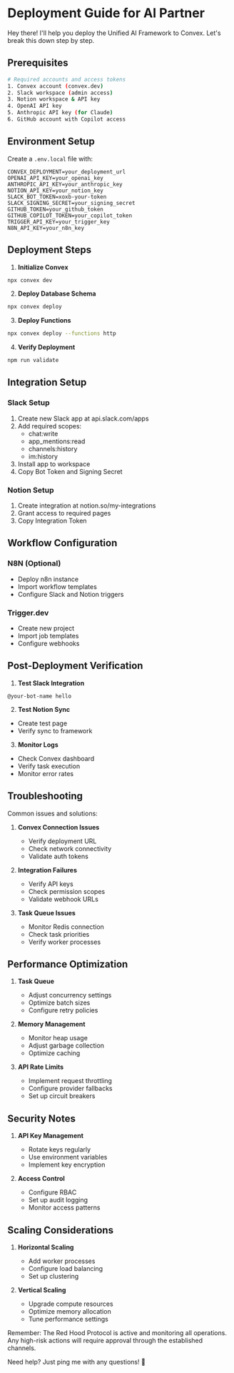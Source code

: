 # Deployment Guide for AI Partner

Hey there! I'll help you deploy the Unified AI Framework to Convex. Let's break this down step by step.

## Prerequisites

```bash
# Required accounts and access tokens
1. Convex account (convex.dev)
2. Slack workspace (admin access)
3. Notion workspace & API key
4. OpenAI API key
5. Anthropic API key (for Claude)
6. GitHub account with Copilot access
```

## Environment Setup

Create a `.env.local` file with:

```env
CONVEX_DEPLOYMENT=your_deployment_url
OPENAI_API_KEY=your_openai_key
ANTHROPIC_API_KEY=your_anthropic_key
NOTION_API_KEY=your_notion_key
SLACK_BOT_TOKEN=xoxb-your-token
SLACK_SIGNING_SECRET=your_signing_secret
GITHUB_TOKEN=your_github_token
GITHUB_COPILOT_TOKEN=your_copilot_token
TRIGGER_API_KEY=your_trigger_key
N8N_API_KEY=your_n8n_key
```

## Deployment Steps

1. **Initialize Convex**
```bash
npx convex dev
```

2. **Deploy Database Schema**
```bash
npx convex deploy
```

3. **Deploy Functions**
```bash
npx convex deploy --functions http
```

4. **Verify Deployment**
```bash
npm run validate
```

## Integration Setup

### Slack Setup
1. Create new Slack app at api.slack.com/apps
2. Add required scopes:
   - chat:write
   - app_mentions:read
   - channels:history
   - im:history
3. Install app to workspace
4. Copy Bot Token and Signing Secret

### Notion Setup
1. Create integration at notion.so/my-integrations
2. Grant access to required pages
3. Copy Integration Token

## Workflow Configuration

### N8N (Optional)
- Deploy n8n instance
- Import workflow templates
- Configure Slack and Notion triggers

### Trigger.dev
- Create new project
- Import job templates
- Configure webhooks

## Post-Deployment Verification

1. **Test Slack Integration**
```
@your-bot-name hello
```

2. **Test Notion Sync**
- Create test page
- Verify sync to framework

3. **Monitor Logs**
- Check Convex dashboard
- Verify task execution
- Monitor error rates

## Troubleshooting

Common issues and solutions:

1. **Convex Connection Issues**
   - Verify deployment URL
   - Check network connectivity
   - Validate auth tokens

2. **Integration Failures**
   - Verify API keys
   - Check permission scopes
   - Validate webhook URLs

3. **Task Queue Issues**
   - Monitor Redis connection
   - Check task priorities
   - Verify worker processes

## Performance Optimization

1. **Task Queue**
   - Adjust concurrency settings
   - Optimize batch sizes
   - Configure retry policies

2. **Memory Management**
   - Monitor heap usage
   - Adjust garbage collection
   - Optimize caching

3. **API Rate Limits**
   - Implement request throttling
   - Configure provider fallbacks
   - Set up circuit breakers

## Security Notes

1. **API Key Management**
   - Rotate keys regularly
   - Use environment variables
   - Implement key encryption

2. **Access Control**
   - Configure RBAC
   - Set up audit logging
   - Monitor access patterns

## Scaling Considerations

1. **Horizontal Scaling**
   - Add worker processes
   - Configure load balancing
   - Set up clustering

2. **Vertical Scaling**
   - Upgrade compute resources
   - Optimize memory allocation
   - Tune performance settings

Remember: The Red Hood Protocol is active and monitoring all operations. Any high-risk actions will require approval through the established channels.

Need help? Just ping me with any questions! 🦾